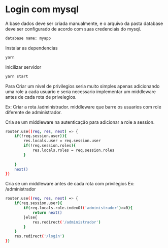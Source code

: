 # Login com mysql

A base dados deve ser criada manualmente, e o arquivo da pasta database 
deve ser configurado de acordo com suas credenciais do mysql.
```bash
database name: myapp
```
Instalar as dependencias
```bash
yarn
```

Inicilizar servidor
```bash
yarn start
```
Para Criar um nivel de privilegios seria muito simples apenas adicionando uma role a 
cada usuario e seria necessario implementar um middleware antes de cada rota de privelegios.


Ex: Criar a rota /administrador.
middleware que barre os usuarios com role diferente de administrador.

Cria se um middleware na autenticação para adicionar a role a session.
```bash
router.use((req, res, next) => {
    if(!req.session.user)){
        res.locals.user = req.session.user
        if(!req.session.roles){
            res.locals.roles = req.session.roles
        }
        
    }
    next()
})
```

Cria se um middleware antes de cada rota com privilegios
Ex: /administrador
```bash
router.use((req, res, next) => {
    if(req.session.user){
        if(req.locals.role.indexOf('administrador')>=0){
            return next()
        }else{
            res.redirect('/administrador')
        }       
    }
    res.redirect('/login')
})
```

